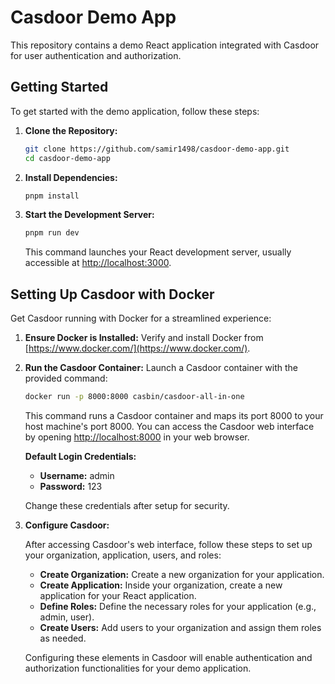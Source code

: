 # Casdoor Demo App

This repository contains a demo React application integrated with Casdoor for user authentication and authorization.

## Getting Started

To get started with the demo application, follow these steps:

1. **Clone the Repository:**

   ```bash
   git clone https://github.com/samir1498/casdoor-demo-app.git
   cd casdoor-demo-app
   ```

2. **Install Dependencies:**

   ```bash
   pnpm install
   ```

3. **Start the Development Server:**

   ```bash
   pnpm run dev
   ```

   This command launches your React development server, usually accessible at [http://localhost:3000](http://localhost:5173).

## Setting Up Casdoor with Docker

Get Casdoor running with Docker for a streamlined experience:

1. **Ensure Docker is Installed:** Verify and install Docker from [https://www.docker.com/](https://www.docker.com/).

2. **Run the Casdoor Container:** Launch a Casdoor container with the provided command:

   ```bash
   docker run -p 8000:8000 casbin/casdoor-all-in-one
   ```

   This command runs a Casdoor container and maps its port 8000 to your host machine's port 8000. You can access the Casdoor web interface by opening [http://localhost:8000](http://localhost:8000) in your web browser.

   **Default Login Credentials:**

   - **Username:** admin
   - **Password:** 123

   Change these credentials after setup for security.

3. **Configure Casdoor:**

   After accessing Casdoor's web interface, follow these steps to set up your organization, application, users, and roles:

   - **Create Organization:** Create a new organization for your application.
   - **Create Application:** Inside your organization, create a new application for your React application.
   - **Define Roles:** Define the necessary roles for your application (e.g., admin, user).
   - **Create Users:** Add users to your organization and assign them roles as needed.

   Configuring these elements in Casdoor will enable authentication and authorization functionalities for your demo application.
